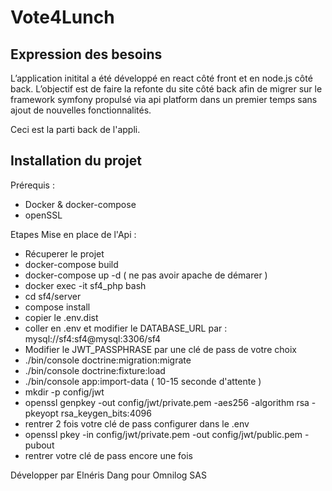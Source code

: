 # Vote4Lunch

## Expression des besoins 

L’application initital a été développé en react côté front et en node.js côté back. 
L’objectif est de faire la refonte du site côté back afin de migrer sur le framework symfony propulsé via api platform dans un premier temps sans ajout de nouvelles fonctionnalités. 

Ceci est la parti back de l'appli.

## Installation du projet

Prérequis :
  - Docker & docker-compose
  - openSSL
  
Etapes Mise en place de l'Api :
  - Récuperer le projet
  - docker-compose build
  - docker-compose up -d ( ne pas avoir apache de démarer )
  - docker exec -it sf4_php bash
  - cd sf4/server
  - compose install
  - copier le .env.dist
  - coller en .env et modifier le DATABASE_URL par : mysql://sf4:sf4@mysql:3306/sf4
  - Modifier le JWT_PASSPHRASE par une clé de pass de votre choix
  - ./bin/console doctrine:migration:migrate
  - ./bin/console doctrine:fixture:load
  - ./bin/console app:import-data ( 10-15 seconde d'attente )
  - mkdir -p config/jwt
  - openssl genpkey -out config/jwt/private.pem -aes256 -algorithm rsa -pkeyopt rsa_keygen_bits:4096
  - rentrer 2 fois votre clé de pass configurer dans le .env
  - openssl pkey -in config/jwt/private.pem -out config/jwt/public.pem -pubout
  - rentrer votre clé de pass encore une fois
  
Développer par Elnéris Dang pour Omnilog SAS

